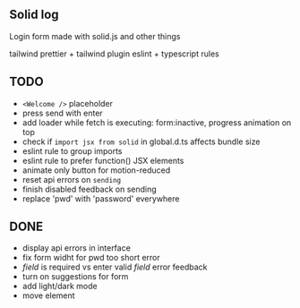 ## Solid log

Login form made with solid.js and other things

tailwind
prettier + tailwind plugin
eslint + typescript rules

## TODO

-   `<Welcome />` placeholder
-   press send with enter
-   add loader while fetch is executing: form:inactive, progress animation on top
-   check if `import jsx from solid` in global.d.ts affects bundle size
-   eslint rule to group imports
-   eslint rule to prefer function() JSX elements
-   animate only button for motion-reduced
-   reset api errors on `sending`
-   finish disabled feedback on sending
-   replace 'pwd' with 'password' everywhere

## DONE

-   display api errors in interface
-   fix form widht for pwd too short error
-   _field_ is required vs enter valid _field_ error feedback
-   turn on suggestions for form
-   add light/dark mode
-   move <Label> element
